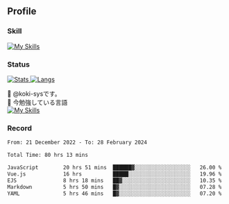 ## Profile
### Skill
[![My Skills](https://skillicons.dev/icons?i=html,css,javascript,php,java,nodejs,react,bootstrap,docker,laravel,git,github,githubactions,materialui&theme=dark)](https://skillicons.dev)<br>
### Status
[![Stats](https://github-readme-stats.vercel.app/api?username=koki-sys&count_private=true&show_icons=true)
![Langs](https://github-readme-stats.vercel.app/api/top-langs/?username=koki-sys&layout=compact)](https://github.com/koki-sys)

👋 @koki-sysです。<br/>
🌱 今勉強している言語<br/>
[![My Skills](https://skillicons.dev/icons?i=typescript,react,golang&theme=dark)](https://skillicons.dev)


<!---
koki-sys/koki-sys is a ✨ special ✨ repository because its `README.md` (this file) appears on your GitHub profile.
You can click the Preview link to take a look at your changes.
--->

### Record
<!--START_SECTION:waka-->

```txt
From: 21 December 2022 - To: 28 February 2024

Total Time: 80 hrs 13 mins

JavaScript        20 hrs 51 mins  ██████▓░░░░░░░░░░░░░░░░░░   26.00 %
Vue.js            16 hrs          █████░░░░░░░░░░░░░░░░░░░░   19.96 %
EJS               8 hrs 18 mins   ██▓░░░░░░░░░░░░░░░░░░░░░░   10.35 %
Markdown          5 hrs 50 mins   █▓░░░░░░░░░░░░░░░░░░░░░░░   07.28 %
YAML              5 hrs 46 mins   █▓░░░░░░░░░░░░░░░░░░░░░░░   07.20 %
```

<!--END_SECTION:waka-->
